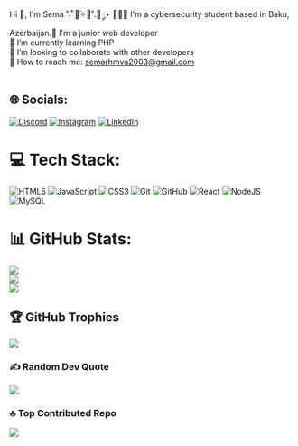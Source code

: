 Hi 👋, I'm Sema ˚˖𓍢ִ໋🌷͙֒✧🩷˚.🎀༘⋆
👩🏻‍💻 I'm a cybersecurity student based in Baku, Azerbaijan.💫 I'm a junior web developer<br>🌱 I’m currently learning PHP<br>👯 I’m looking to collaborate with other developers<br>📩 How to reach me: semarhmva2003@gmail.com<br><br>

## 🌐 Socials:
[![Discord](https://img.shields.io/badge/Discord-%237289DA.svg?logo=discord&logoColor=white)](https://discord.gg/943634140283162675) [![Instagram](https://img.shields.io/badge/Instagram-%23E4405F.svg?logo=Instagram&logoColor=white)](https://instagram.com/jusddsky) [![LinkedIn](https://img.shields.io/badge/LinkedIn-%230077B5.svg?logo=linkedin&logoColor=white)](https://linkedin.com/in/https://www.linkedin.com/in/sema-rehimova-b2732027a/overlay/about-this-profile/?lipi=urn%3Ali%3Apage%3Ad_flagship3_profile_view_base%3BGFWhZjuBTRit%2Bqlt%2Fn93qw%3D%3D) 

# 💻 Tech Stack:
![HTML5](https://img.shields.io/badge/html5-%23E34F26.svg?style=for-the-badge&logo=html5&logoColor=white) ![JavaScript](https://img.shields.io/badge/javascript-%23323330.svg?style=for-the-badge&logo=javascript&logoColor=%23F7DF1E) ![CSS3](https://img.shields.io/badge/css3-%231572B6.svg?style=for-the-badge&logo=css3&logoColor=white) ![Git](https://img.shields.io/badge/git-%23F05033.svg?style=for-the-badge&logo=git&logoColor=white) ![GitHub](https://img.shields.io/badge/github-%23121011.svg?style=for-the-badge&logo=github&logoColor=white) ![React](https://img.shields.io/badge/react-%2320232a.svg?style=for-the-badge&logo=react&logoColor=%2361DAFB) ![NodeJS](https://img.shields.io/badge/node.js-6DA55F?style=for-the-badge&logo=node.js&logoColor=white) ![MySQL](https://img.shields.io/badge/mysql-4479A1.svg?style=for-the-badge&logo=mysql&logoColor=white)

# 📊 GitHub Stats:
![](https://github-readme-stats.vercel.app/api?username=semarhmva&theme=omni&hide_border=true&include_all_commits=false&count_private=false)<br/>
![](https://github-readme-streak-stats.herokuapp.com/?user=semarhmva&theme=omni&hide_border=true)<br/>
![](https://github-readme-stats.vercel.app/api/top-langs/?username=semarhmva&theme=omni&hide_border=true&include_all_commits=false&count_private=false&layout=compact)

## 🏆 GitHub Trophies
![](https://github-profile-trophy.vercel.app/?username=semarhmva&theme=radical&no-frame=false&no-bg=true&margin-w=4)

### ✍️ Random Dev Quote
![](https://quotes-github-readme.vercel.app/api?type=horizontal&theme=merko)

### 🔝 Top Contributed Repo
![](https://github-contributor-stats.vercel.app/api?username=semarhmva&limit=5&theme=dark&combine_all_yearly_contributions=true)

